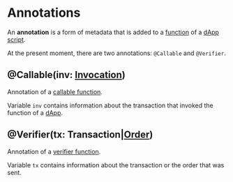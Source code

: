 # Annotations

An **annotation** is a form of metadata that is added to a [function](/en/ride/functions) of a [dApp script](/en/ride/script/script-types/dapp-script).

At the present moment, there are two annotations: `@Callable` and `@Verifier`.

## @Callable(inv: [Invocation](/en/ride/structures/common-structures#invocation))

Annotation of a [callable function](/en/ride/functions/callable-function).

Variable `inv` contains information about the transaction that invoked the function of a [dApp](/en/blockchain/account/dapp).

## @Verifier(tx: Transaction|[Order](/en/ride/structures/common-structures#order))

Annotation of a [verifier function](/en/ride/functions/verifier-function).

Variable `tx` contains information about the transaction or the order that was sent.
